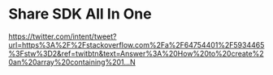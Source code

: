 # Share SDK All In One



https://twitter.com/intent/tweet?url=https%3A%2F%2Fstackoverflow.com%2Fa%2F64754401%2F5934465%3Fstw%3D2&ref=twitbtn&text=Answer%3A%20How%20to%20create%20an%20array%20containing%201...N




